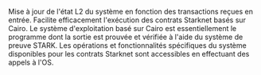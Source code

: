 Mise à jour de l'état L2 du système en fonction des transactions reçues en entrée. Facilite efficacement l'exécution des contrats Starknet basés sur Cairo. Le système d'exploitation basé sur Cairo est essentiellement le programme dont la sortie est prouvée et vérifiée à l'aide du système de preuve STARK. Les opérations et fonctionnalités spécifiques du système disponibles pour les contrats Starknet sont accessibles en effectuant des appels à l'OS.
